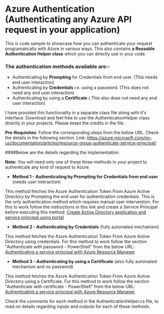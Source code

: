 # Azure Authentication (Authenticating any Azure API request in your application)

This is code sample to showcase how you can authenticate your request programatically with Azure in various ways. This also contains **a Reusable Authentication Helper class** which you can directly use in your code.

### The authentication methods available are:-
 - Authenticating by **Prompting** for Credentials from end user. (This needs end user interaction)
 - Authenticating by **Credentials** i.e. using a password. (This does not need any end user interaction)
 - Authenticating by using a **Certificate** ( This also does not need any end user interaction)

I have provided this functionality in a separate class file along with it's interface.
Download and feel free to use the AuthenticationHelper class directly in your projects. Please keept the credits in the file.

**Pre-Requisites**: Follow the corresponding steps from the below URL. Check the details in the following section. Link: https://azure.microsoft.com/en-us/documentation/articles/resource-group-authenticate-service-principal/

####Below are the details regarding the implementation

**Note:** You will need only one of these three methods in your project to authenticate any kind of request to Azure.

 - **Method 1 - Authenticating by Prompting for Credentials from end user** (needs user interaction)

This method fetches the Azure Authentication Token From Azure Active Directory by Prompting the end user for authentication credentials. This is the only authentication method which requires manual user intervention. For this to work follow the instructions in this link and create a Service Principal before executing this method: [Create Active Directory application and service principal using portal](https://azure.microsoft.com/en-us/documentation/articles/resource-group-create-service-principal-portal/)

 - **Method 2 - Authenticating by Credentials** (fully automated mechanism)
 
This method fetches the Azure Authentication Token From Azure Active Directory using credentials. For this method to work follow the section "Authenticate with password - PowerShell" from the below URL: [Authenticating a service principal with Azure Resource Manager](https://azure.microsoft.com/en-us/documentation/articles/resource-group-authenticate-service-principal/)

 - **Method 3 - Authenticating by using a Certificate** (also fully automated mechanism and no password)

This method fetches the Azure Authentication Token From Azure Active Directory using a Certificate. For this method to work follow the section "Authenticate with certificate - PowerShell" from the below URL: [Authenticating a service principal with Azure Resource Manager](https://azure.microsoft.com/en-us/documentation/articles/resource-group-authenticate-service-principal/)

Check the comments for each method in the AuthenticationHelper.cs file, to read on details regarding inputs and outputs for each of these methods.
